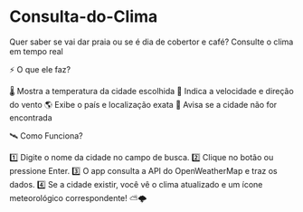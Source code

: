 # Consulta-do-Clima

Quer saber se vai dar praia ou se é dia de cobertor e café? Consulte o clima em tempo real 


⚡ O que ele faz?

🌡️ Mostra a temperatura da cidade escolhida
💨 Indica a velocidade e direção do vento
🌎 Exibe o país e localização exata
🚨 Avisa se a cidade não for encontrada


🛰️ Como Funciona?

1️⃣ Digite o nome da cidade no campo de busca.
2️⃣ Clique no botão ou pressione Enter.
3️⃣ O app consulta a API do OpenWeatherMap e traz os dados.
4️⃣ Se a cidade existir, você vê o clima atualizado e um ícone meteorológico correspondente! ⛅🌩️
